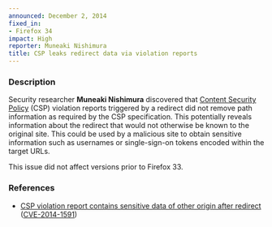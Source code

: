```yaml
---
announced: December 2, 2014
fixed_in:
- Firefox 34
impact: High
reporter: Muneaki Nishimura
title: CSP leaks redirect data via violation reports
---
```


<h3>Description</h3>

<p>Security researcher <strong>Muneaki Nishimura</strong> discovered that <a href="http://www.w3.org/TR/CSP/">Content Security Policy</a> (CSP) violation reports triggered by a redirect did not remove path information as required by the CSP specification. This potentially reveals information about the redirect that would not otherwise be known to the original site. This could be used by a malicious site to obtain sensitive information such as usernames or single-sign-on tokens encoded within the target URLs.
</p>

<p class="note">This issue did not affect versions prior to Firefox 33.</p>

<h3>References</h3>

<ul>
  <li><a href="https://bugzilla.mozilla.org/show_bug.cgi?id=1069762">
       CSP violation report contains sensitive data of other origin after
redirect</a>
(<a href="http://cve.mitre.org/cgi-bin/cvename.cgi?name=CVE-2014-1591"
class="ex-ref">CVE-2014-1591</a>)</li>
</ul>



